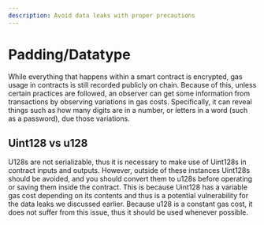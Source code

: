 ```yaml
---
description: Avoid data leaks with proper precautions
---
```


# Padding/Datatype

While everything that happens within a smart contract is encrypted, gas usage in contracts is still recorded publicly on chain. Because of this, unless certain practices are followed, an observer can get some information from transactions by observing variations in gas costs. Specifically, it can reveal things such as how many digits are in a number, or letters in a word (such as a password), due those variations.

## Uint128 vs u128

U128s are not serializable, thus it is necessary to make use of Uint128s in contract inputs and outputs. However, outside of these instances Uint128s should be avoided, and you should convert them to u128s before operating or saving them inside the contract. This is because Uint128 has a variable gas cost depending on its contents and thus is a potential vulnerability for the data leaks we discussed earlier. Because u128 is a constant gas cost, it does not suffer from this issue, thus it should be used whenever possible.

